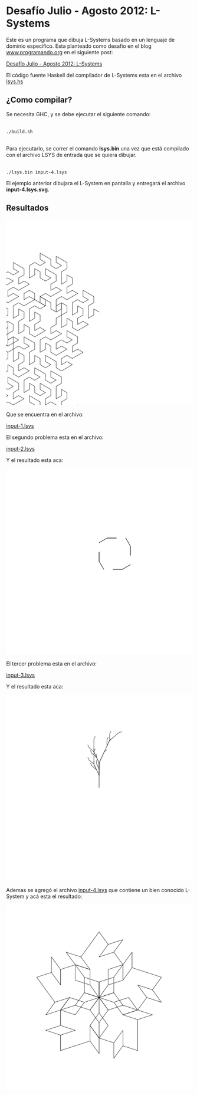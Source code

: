 <!-- -*- coding: utf-8; -*- -->




Desafío Julio - Agosto 2012: L-Systems
===

Este es un programa que dibuja L-Systems basado en un lenguaje de dominio
específico. Esta planteado como desafio en el blog www.programando.org en el
siguiente post:

[Desafío Julio - Agosto 2012: L-Systems](http://www.programando.org/blog/2012/07/desafio-julio-agosto-2012-l-systems/)

El código fuente Haskell del compilador de L-Systems esta en el archivo
[lsys.hs](https://github.com/dmw/dmw-programando-org/blob/master/lsystem/lsys.hs)




¿Como compilar?
---

Se necesita GHC, y se debe ejecutar el siguiente comando:


```shell

./build.sh


```


Para ejecutarlo, se correr el comando **lsys.bin** una vez que está
compilado con el archivo LSYS de entrada que se quiera dibujar.


```shell

./lsys.bin input-4.lsys

```

El ejemplo anterior dibujara el L-System en pantalla y entregará
el archivo **input-4.lsys.svg**.




Resultados
---


![Resultado Primer Problema](https://github.com/dmw/dmw-programando-org/raw/master/lsystem/input-1.lsys.png)

Que se encuentra en el archivo:

[input-1.lsys](https://github.com/dmw/dmw-programando-org/raw/master/lsystem/input-1.lsys)

El segundo problema esta en el archivo:

[input-2.lsys](https://github.com/dmw/dmw-programando-org/raw/master/lsystem/input-2.lsys)

Y el resultado esta aca:

![Resultado Segundo Problema](https://github.com/dmw/dmw-programando-org/raw/master/lsystem/input-2.lsys.png)

El tercer problema esta en el archivo:

[input-3.lsys](https://github.com/dmw/dmw-programando-org/raw/master/lsystem/input-3.lsys)

Y el resultado esta aca:

![Resultado Tercer Problema](https://github.com/dmw/dmw-programando-org/raw/master/lsystem/input-3.lsys.png)

Ademas se agregó el archivo
[input-4.lsys](https://github.com/dmw/dmw-programando-org/raw/master/lsystem/input-4.lsys) que
contiene un bien conocido L-System y acá esta el resultado:

![Resultado Ejemplo 4](https://github.com/dmw/dmw-programando-org/raw/master/lsystem/input-4.lsys.png)


